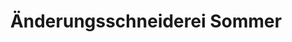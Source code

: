 ---
title: "Änderungsschneiderei Sommer"
url: /luedenscheid/aenderungsschneiderei-sommer/
shop: Schneiderei
---